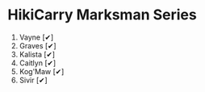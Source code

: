# HikiCarry Marksman Series

1. Vayne [✔] 
1. Graves [✔]
1. Kalista [✔]
1. Caitlyn [✔]
1. Kog'Maw [✔]
1. Sivir [✔]

